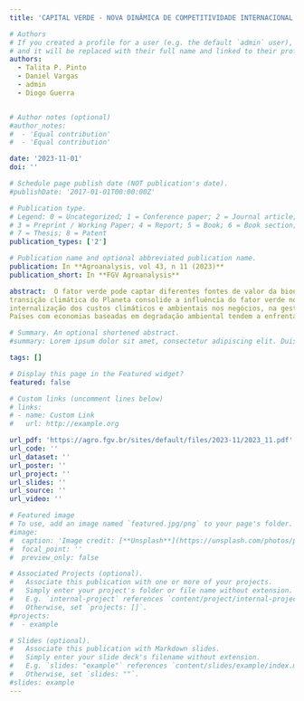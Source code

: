 ```yaml
---
title: 'CAPITAL VERDE - NOVA DINÂMICA DE COMPETITIVIDADE INTERNACIONAL'

# Authors
# If you created a profile for a user (e.g. the default `admin` user), write the username (folder name) here
# and it will be replaced with their full name and linked to their profile.
authors:
  - Talita P. Pinto
  - Daniel Vargas
  - admin
  - Diogo Guerra


# Author notes (optional)
#author_notes:
#  - 'Equal contribution'
#  - 'Equal contribution'

date: '2023-11-01'
doi: ''

# Schedule page publish date (NOT publication's date).
#publishDate: '2017-01-01T00:00:00Z'

# Publication type.
# Legend: 0 = Uncategorized; 1 = Conference paper; 2 = Journal article;
# 3 = Preprint / Working Paper; 4 = Report; 5 = Book; 6 = Book section;
# 7 = Thesis; 8 = Patent
publication_types: ['2']

# Publication name and optional abbreviated publication name.
publication: In **Agroanalysis, vol 43, n 11 (2023)**
publication_short: In **FGV Agroanalysis**

abstract:  O fator verde pode captar diferentes fontes de valor da bioeconomia. A expectativa global é de que o avanço da
transição climática do Planeta consolide a influência do fator verde no arranjo da economia global. A tendência é a
internalização dos custos climáticos e ambientais nos negócios, na gestão dos países, no comércio e na geopolítica.
Países com economias baseadas em degradação ambiental tendem a enfrentar restrições ao crescimento, enquanto investimentos financeiros e consumidores exigentes tendem a perseguir atividades e produtos sustentáveis.

# Summary. An optional shortened abstract.
#summary: Lorem ipsum dolor sit amet, consectetur adipiscing elit. Duis posuere tellus ac convallis placerat. Proin tincidunt magna sed ex sollicitudin condimentum.

tags: []

# Display this page in the Featured widget?
featured: false

# Custom links (uncomment lines below)
# links:
# - name: Custom Link
#   url: http://example.org

url_pdf: 'https://agro.fgv.br/sites/default/files/2023-11/2023_11.pdf'
url_code: ''
url_dataset: ''
url_poster: ''
url_project: ''
url_slides: ''
url_source: ''
url_video: ''

# Featured image
# To use, add an image named `featured.jpg/png` to your page's folder.
#image:
#  caption: 'Image credit: [**Unsplash**](https://unsplash.com/photos/pLCdAaMFLTE)'
#  focal_point: ''
#  preview_only: false

# Associated Projects (optional).
#   Associate this publication with one or more of your projects.
#   Simply enter your project's folder or file name without extension.
#   E.g. `internal-project` references `content/project/internal-project/index.md`.
#   Otherwise, set `projects: []`.
#projects:
#  - example

# Slides (optional).
#   Associate this publication with Markdown slides.
#   Simply enter your slide deck's filename without extension.
#   E.g. `slides: "example"` references `content/slides/example/index.md`.
#   Otherwise, set `slides: ""`.
#slides: example
---
```

